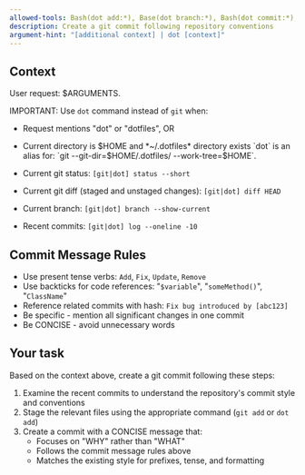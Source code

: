 ```yaml
---
allowed-tools: Bash(dot add:*), Base(dot branch:*), Bash(dot commit:*), Bash(dot diff:*), Bash(dot log:*), Bash(dot status:*), Bash(git add:*), Base(git branch:*), Bash(git commit:*), Bash(git diff:*), Bash(git log:*), Bash(git status:*)
description: Create a git commit following repository conventions
argument-hint: "[additional context] | dot [context]"
---
```


## Context

User request: $ARGUMENTS.

IMPORTANT: Use `dot` command instead of `git` when:
  - Request mentions "dot" or "dotfiles", OR
  - Current directory is $HOME and *~/.dotfiles* directory exists
`dot` is an alias for: `git --git-dir=$HOME/.dotfiles/ --work-tree=$HOME`.

- Current git status: `[git|dot] status --short`
- Current git diff (staged and unstaged changes): `[git|dot] diff HEAD`
- Current branch: `[git|dot] branch --show-current`
- Recent commits: `[git|dot] log --oneline -10`

## Commit Message Rules

- Use present tense verbs: `Add`, `Fix`, `Update`, `Remove`
- Use backticks for code references: "`$variable`", "`someMethod()`", "`ClassName`"
- Reference related commits with hash: `Fix bug introduced by [abc123]`
- Be specific - mention all significant changes in one commit
- Be CONCISE - avoid unnecessary words

## Your task

Based on the context above, create a git commit following these steps:

1. Examine the recent commits to understand the repository's commit style and conventions
2. Stage the relevant files using the appropriate command (`git add` or `dot add`)
3. Create a commit with a CONCISE message that:
   - Focuses on "WHY" rather than "WHAT"
   - Follows the commit message rules above
   - Matches the existing style for prefixes, tense, and formatting
